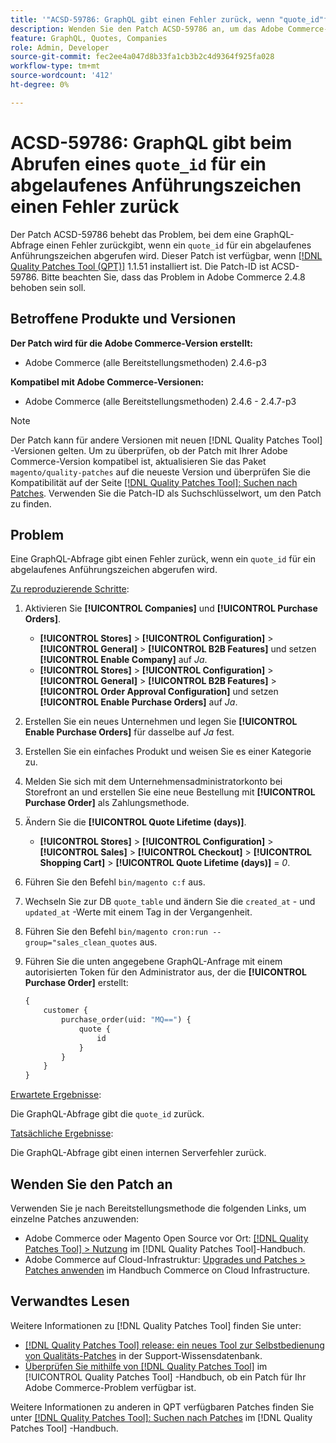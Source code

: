 ```yaml
---
title: '"ACSD-59786: GraphQL gibt einen Fehler zurück, wenn "quote_id"für ein abgelaufenes Anführungszeichen abgerufen wird."'
description: Wenden Sie den Patch ACSD-59786 an, um das Adobe Commerce-Problem zu beheben, bei dem eine GraphQL-Abfrage einen Fehler zurückgibt, wenn ein "Anführungszeichen_ID"für ein abgelaufenes Anführungszeichen abgerufen wird.
feature: GraphQL, Quotes, Companies
role: Admin, Developer
source-git-commit: fec2ee4a047d8b33fa1cb3b2c4d9364f925fa028
workflow-type: tm+mt
source-wordcount: '412'
ht-degree: 0%

---
```


# ACSD-59786: GraphQL gibt beim Abrufen eines `quote_id` für ein abgelaufenes Anführungszeichen einen Fehler zurück

Der Patch ACSD-59786 behebt das Problem, bei dem eine GraphQL-Abfrage einen Fehler zurückgibt, wenn ein `quote_id` für ein abgelaufenes Anführungszeichen abgerufen wird. Dieser Patch ist verfügbar, wenn [[!DNL Quality Patches Tool (QPT)]](https://experienceleague.adobe.com/en/docs/commerce-knowledge-base/kb/announcements/commerce-announcements/magento-quality-patches-released-new-tool-to-self-serve-quality-patches) 1.1.51 installiert ist. Die Patch-ID ist ACSD-59786. Bitte beachten Sie, dass das Problem in Adobe Commerce 2.4.8 behoben sein soll.

## Betroffene Produkte und Versionen

**Der Patch wird für die Adobe Commerce-Version erstellt:**

* Adobe Commerce (alle Bereitstellungsmethoden) 2.4.6-p3

**Kompatibel mit Adobe Commerce-Versionen:**

* Adobe Commerce (alle Bereitstellungsmethoden) 2.4.6 - 2.4.7-p3

>[!NOTE]
>
>Der Patch kann für andere Versionen mit neuen [!DNL Quality Patches Tool] -Versionen gelten. Um zu überprüfen, ob der Patch mit Ihrer Adobe Commerce-Version kompatibel ist, aktualisieren Sie das Paket `magento/quality-patches` auf die neueste Version und überprüfen Sie die Kompatibilität auf der Seite [[!DNL Quality Patches Tool]: Suchen nach Patches](https://experienceleague.adobe.com/tools/commerce-quality-patches/index.html). Verwenden Sie die Patch-ID als Suchschlüsselwort, um den Patch zu finden.

## Problem

Eine GraphQL-Abfrage gibt einen Fehler zurück, wenn ein `quote_id` für ein abgelaufenes Anführungszeichen abgerufen wird.

<u>Zu reproduzierende Schritte</u>:

1. Aktivieren Sie **[!UICONTROL Companies]** und **[!UICONTROL Purchase Orders]**.
   * **[!UICONTROL Stores]** > **[!UICONTROL Configuration]** > **[!UICONTROL General]** > **[!UICONTROL B2B Features]** und setzen **[!UICONTROL Enable Company]** auf *Ja*.
   * **[!UICONTROL Stores]** > **[!UICONTROL Configuration]** > **[!UICONTROL General]** > **[!UICONTROL B2B Features]** > **[!UICONTROL Order Approval Configuration]** und setzen **[!UICONTROL Enable Purchase Orders]** auf *Ja*.
1. Erstellen Sie ein neues Unternehmen und legen Sie **[!UICONTROL Enable Purchase Orders]** für dasselbe auf *Ja* fest.
1. Erstellen Sie ein einfaches Produkt und weisen Sie es einer Kategorie zu.
1. Melden Sie sich mit dem Unternehmensadministratorkonto bei Storefront an und erstellen Sie eine neue Bestellung mit **[!UICONTROL Purchase Order]** als Zahlungsmethode.
1. Ändern Sie die **[!UICONTROL Quote Lifetime (days)]**.
   * **[!UICONTROL Stores]** > **[!UICONTROL Configuration]** > **[!UICONTROL Sales]** > **[!UICONTROL Checkout]** > **[!UICONTROL Shopping Cart]** > **[!UICONTROL Quote Lifetime (days)]** = *0*.
1. Führen Sie den Befehl `bin/magento c:f` aus.
1. Wechseln Sie zur DB `quote_table` und ändern Sie die `created_at` - und `updated_at` -Werte mit einem Tag in der Vergangenheit.
1. Führen Sie den Befehl `bin/magento cron:run --group="sales_clean_quotes` aus.
1. Führen Sie die unten angegebene GraphQL-Anfrage mit einem autorisierten Token für den Administrator aus, der die **[!UICONTROL Purchase Order]** erstellt:

   ```GraphQL
   {
       customer {
           purchase_order(uid: "MQ==") {
               quote {
                   id
               }
           }
       }
   } 
   ```

<u>Erwartete Ergebnisse</u>:

Die GraphQL-Abfrage gibt die `quote_id` zurück.

<u>Tatsächliche Ergebnisse</u>:

Die GraphQL-Abfrage gibt einen internen Serverfehler zurück.

## Wenden Sie den Patch an

Verwenden Sie je nach Bereitstellungsmethode die folgenden Links, um einzelne Patches anzuwenden:

* Adobe Commerce oder Magento Open Source vor Ort: [[!DNL Quality Patches Tool] > Nutzung](/help/tools/quality-patches-tool/usage.md) im [!DNL Quality Patches Tool]-Handbuch.
* Adobe Commerce auf Cloud-Infrastruktur: [Upgrades und Patches > Patches anwenden](https://experienceleague.adobe.com/docs/commerce-cloud-service/user-guide/develop/upgrade/apply-patches.html) im Handbuch Commerce on Cloud Infrastructure.

## Verwandtes Lesen

Weitere Informationen zu [!DNL Quality Patches Tool] finden Sie unter:

* [[!DNL Quality Patches Tool] release: ein neues Tool zur Selbstbedienung von Qualitäts-Patches](https://experienceleague.adobe.com/en/docs/commerce-knowledge-base/kb/announcements/commerce-announcements/magento-quality-patches-released-new-tool-to-self-serve-quality-patches) in der Support-Wissensdatenbank.
* [Überprüfen Sie mithilfe von  [!DNL Quality Patches Tool]](/help/tools/quality-patches-tool/patches-available-in-qpt/check-patch-for-magento-issue-with-magento-quality-patches.md) im [!UICONTROL Quality Patches Tool] -Handbuch, ob ein Patch für Ihr Adobe Commerce-Problem verfügbar ist.

Weitere Informationen zu anderen in QPT verfügbaren Patches finden Sie unter [[!DNL Quality Patches Tool]: Suchen nach Patches](https://experienceleague.adobe.com/tools/commerce-quality-patches/index.html) im [!DNL Quality Patches Tool] -Handbuch.
